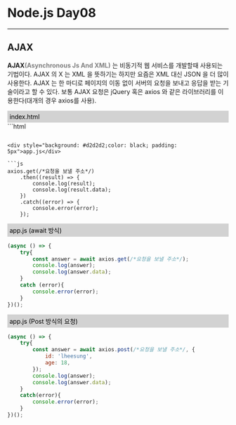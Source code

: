 # Node.js Day08
<hr style = "background-color: black;">

## AJAX
<b>AJAX<span style="color: grey;">(Asynchronous Js And XML)</span></b> 는 비동기적 웹 서비스를 개발할때 사용되는 기법이다. AJAX 의 X 는 XML 을 뜻하기는 하지만 요즘은 XML 대신 JSON 을 더 많이 사용한다. AJAX 는 한 마디로 페이지의 이동 없이 서버의 요청을 보내고 응답을 받는 기술이라고 할 수 있다.
보통 AJAX 요청은 jQuery 혹은 axios 와 같은 라이브러리를 이용한다(대개의 경우 axios를 사용).
<div style="background: #d2d2d2;color: black; padding: 5px">index.html</div>
```html
<sript src="https://unpkg.com/axios/dist/axios.min.js"></sript>

<script>
    // reference: https://unpkg.com/browse/axios@1.2.3/dist/
</script>
```

<div style="background: #d2d2d2;color: black; padding: 5px">app.js</div>

```js
axios.get(/*요청을 보낼 주소*/)
    .then((result) => {
        console.log(result);
        console.log(result.data);
    })
    .catch((error) => {
        console.error(error);
    });
```

<div style="background: #d2d2d2;color: black; padding: 5px">app.js (await 방식)</div>

```js
(async () => {
    try{
        const answer = await axios.get(/*요청을 보낼 주소*/);
        console.log(answer);
        console.log(answer.data);
    }
    catch (error){
        console.error(error);
    }
})();
```

<div style="background: #d2d2d2;color: black; padding: 5px">app.js (Post 방식의 요청)</div>

```js
(async () => {
    try{
        const answer = await axios.post(/*요청을 보낼 주소*/, {
            id: 'lheesung',
            age: 18,
        });
        console.log(answer);
        console.log(answer.data);
    }
    catch(error){
        console.error(error);
    }
})();
```